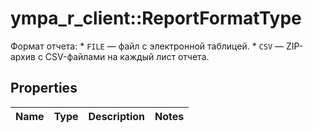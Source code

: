 # ympa_r_client::ReportFormatType

Формат отчета:  * `FILE` — файл с электронной таблицей. * `CSV` — ZIP-архив с CSV-файлами на каждый лист отчета. 

## Properties
Name | Type | Description | Notes
------------ | ------------- | ------------- | -------------


